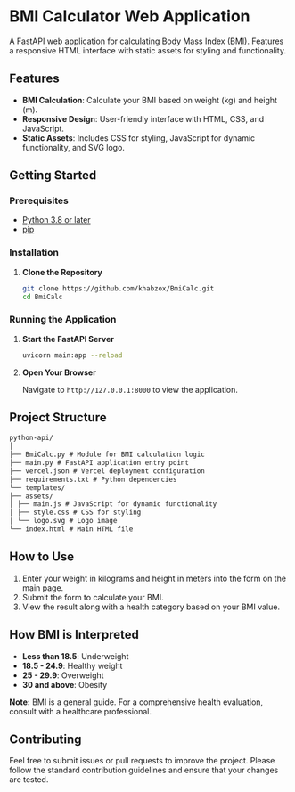 # BMI Calculator Web Application

A FastAPI web application for calculating Body Mass Index (BMI). Features a responsive HTML interface with static assets for styling and functionality.

## Features

- **BMI Calculation**: Calculate your BMI based on weight (kg) and height (m).
- **Responsive Design**: User-friendly interface with HTML, CSS, and JavaScript.
- **Static Assets**: Includes CSS for styling, JavaScript for dynamic functionality, and SVG logo.

## Getting Started

### Prerequisites

- [Python 3.8 or later](https://www.python.org/)
- [pip](https://pip.pypa.io/en/stable/)

### Installation

1. **Clone the Repository**

    ```sh
    git clone https://github.com/khabzox/BmiCalc.git
    cd BmiCalc
    ```

### Running the Application

1. **Start the FastAPI Server**

    ```sh
    uvicorn main:app --reload
    ```

2. **Open Your Browser**

    Navigate to `http://127.0.0.1:8000` to view the application.

## Project Structure

```markdown
python-api/
│
├── BmiCalc.py # Module for BMI calculation logic
├── main.py # FastAPI application entry point
├── vercel.json # Vercel deployment configuration
├── requirements.txt # Python dependencies
└── templates/
├── assets/
│ ├── main.js # JavaScript for dynamic functionality
│ ├── style.css # CSS for styling
│ └── logo.svg # Logo image
└── index.html # Main HTML file
```

## How to Use

1. Enter your weight in kilograms and height in meters into the form on the main page.
2. Submit the form to calculate your BMI.
3. View the result along with a health category based on your BMI value.

## How BMI is Interpreted

- **Less than 18.5**: Underweight
- **18.5 - 24.9**: Healthy weight
- **25 - 29.9**: Overweight
- **30 and above**: Obesity

**Note:** BMI is a general guide. For a comprehensive health evaluation, consult with a healthcare professional.

## Contributing

Feel free to submit issues or pull requests to improve the project. Please follow the standard contribution guidelines and ensure that your changes are tested.